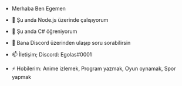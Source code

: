 - Merhaba Ben Egemen

- 🔭 Şu anda Node.js üzerinde çalışıyorum
- 🌱 Şu anda C# öğreniyorum
- 💬 Bana Discord üzerinden ulaşıp soru sorabilirsin
- 📫 İletişim; Discord: Egolas#0001
- ⚡ Hobilerim: Anime izlemek, Program yazmak, Oyun oynamak, Spor yapmak

